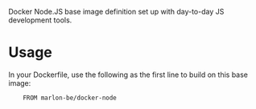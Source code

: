 Docker Node.JS base image definition set up with day-to-day JS development tools.

Usage
=====

In your Dockerfile, use the following as the first line to build on this base image:

```
    FROM marlon-be/docker-node
```
